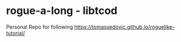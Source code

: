 # rogue-a-long - libtcod
Personal Repo for following https://tomassedovic.github.io/roguelike-tutorial/
